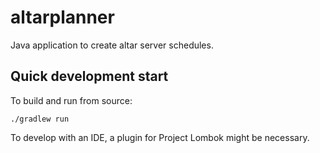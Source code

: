 # altarplanner
Java application to create altar server schedules.
## Quick development start
To build and run from source:
```
./gradlew run
```
To develop with an IDE, a plugin for Project Lombok might be necessary.
